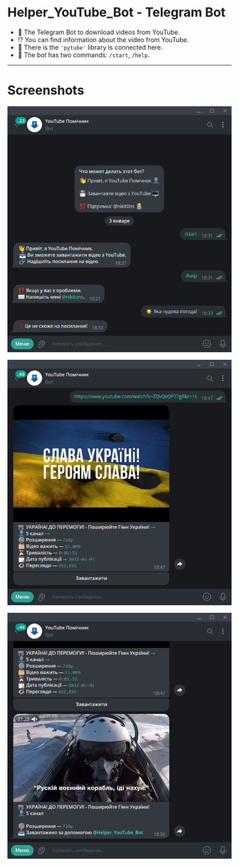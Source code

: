 # Helper_YouTube_Bot - Telegram Bot

- :floppy_disk: The Telegram Bot to download videos from YouTube.
- :interrobang: You can find information about the video from YouTube.
- :pencil: There is the `'pytube'` library is connected here.
- :open_file_folder: The bot has two commands: `/start`, `/help`.

---

# Screenshots

![Helper_YouTube_Bot_Commands](https://github.com/nikit0ns/Screenshots/blob/master/Helper_YouTube_Bot_Commands.png)

![Helper_YouTube_Bot_Info](https://github.com/nikit0ns/Screenshots/blob/master/Helper_YouTube_Bot_Info.png)

![Helper_YouTube_Bot_Download](https://github.com/nikit0ns/Screenshots/blob/master/Helper_YouTube_Bot_Download.png)
